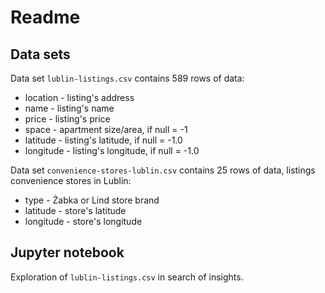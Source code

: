 # Readme

## Data sets

Data set <code>lublin-listings.csv</code> contains 589 rows of data:

* location - listing's address
* name - listing's name
* price - listing's price
* space - apartment size/area, if null = -1
* latitude - listing's latitude, if null = -1.0
* longitude - listing's longitude, if null = -1.0

Data set <code>convenience-stores-lublin.csv</code> contains 25 rows of data, listings convenience stores in Lublin:

* type - Żabka or Lind store brand
* latitude - store's latitude
* longitude - store's longitude

## Jupyter notebook

Exploration of <code>lublin-listings.csv</code> in search of insights.